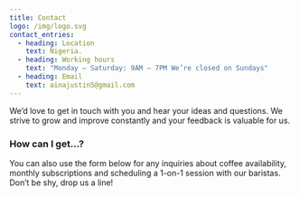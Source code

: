 ```yaml
---
title: Contact
logo: /img/logo.svg
contact_entries:
  - heading: Location
    text: Nigeria.
  - heading: Working hours
    text: "Monday – Saturday: 9AM – 7PM We’re closed on Sundays"
  - heading: Email
    text: ainajustin5@gmail.com
---
```


We’d love to get in touch with you and hear your ideas and
questions. We strive to grow and improve constantly and your feedback
is valuable for us.

<h3 class="f4 b lh-title mb2">How can I get…?</h3>

You can also use the form below for any inquiries about coffee
availability, monthly subscriptions and scheduling a 1-on-1 session
with our baristas. Don’t be shy, drop us a line!
